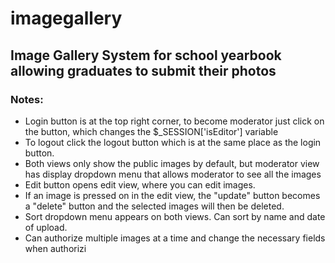 # imagegallery
## Image Gallery System for school yearbook allowing graduates to submit their photos

### Notes:
- Login button is at the top right corner, to become moderator just click on the button, which changes the $_SESSION['isEditor'] variable
- To logout click the logout button which is at the same place as the login button.
- Both views only show the public images by default, but moderator view has display dropdown menu that allows moderator to see all the images
- Edit button opens edit view, where you can edit images.
- If an image is pressed on in the edit view, the "update" button becomes a "delete" button and the selected images will then be deleted.
- Sort dropdown menu appears on both views. Can sort by name and date of upload.
- Can authorize multiple images at a time and change the necessary fields when authorizi
